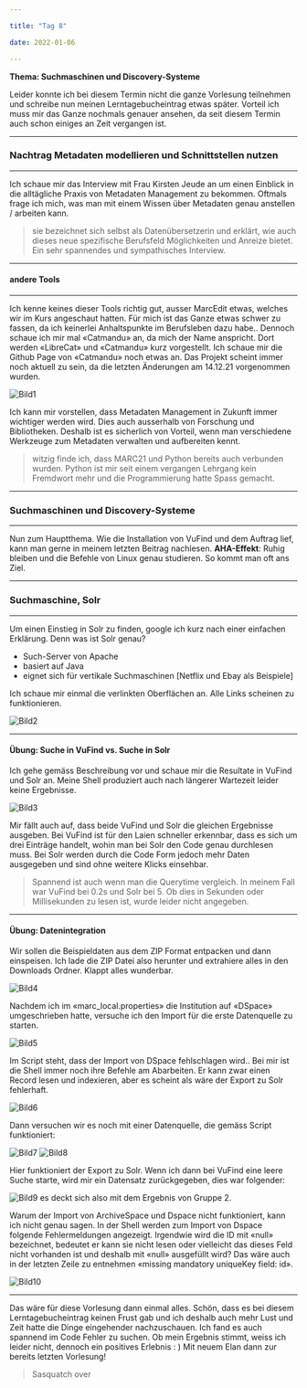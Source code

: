 ```yaml
---

title: "Tag 8"

date: 2022-01-06

---
```



**Thema: Suchmaschinen und Discovery-Systeme**


Leider konnte ich bei diesem Termin nicht die ganze Vorlesung teilnehmen und schreibe nun meinen Lerntagebucheintrag etwas später. Vorteil ich muss mir das Ganze nochmals genauer ansehen, da seit diesem Termin auch schon einiges an Zeit vergangen ist.

---
###  Nachtrag Metadaten modellieren und Schnittstellen nutzen
---
Ich schaue mir das Interview mit Frau Kirsten Jeude an um einen Einblick in die alltägliche Praxis von Metadaten Management zu bekommen. Oftmals frage ich mich, was man mit einem Wissen über Metadaten genau anstellen / arbeiten kann. 
> sie bezeichnet sich selbst als Datenübersetzerin und erklärt, wie auch dieses neue spezifische Berufsfeld Möglichkeiten und Anreize bietet. Ein sehr spannendes und sympathisches Interview.

---
####  andere Tools
---
Ich kenne keines dieser Tools richtig gut, ausser MarcEdit etwas, welches wir im Kurs angeschaut hatten. Für mich ist das Ganze etwas schwer zu fassen, da ich keinerlei Anhaltspunkte im Berufsleben dazu habe.. Dennoch schaue ich mir mal «Catmandu» an, da mich der Name anspricht. Dort werden «LibreCat» und «Catmandu» kurz vorgestellt. Ich schaue mir die Github Page von «Catmandu» noch etwas an. Das Projekt scheint immer noch aktuell zu sein, da die letzten Änderungen am 14.12.21 vorgenommen wurden.

![Bild1](https://user-images.githubusercontent.com/90785896/150152668-88fcf511-93d7-42b5-b2c3-ecf5f07d2380.png)

Ich kann mir vorstellen, dass Metadaten Management in Zukunft immer wichtiger werden wird. Dies auch ausserhalb von Forschung und Bibliotheken. Deshalb ist es sicherlich von Vorteil, wenn man verschiedene Werkzeuge zum Metadaten verwalten und aufbereiten kennt.
> witzig finde ich, dass MARC21 und Python bereits auch verbunden wurden. Python ist mir seit einem vergangen Lehrgang kein Fremdwort mehr und die Programmierung hatte Spass gemacht.

---
###  Suchmaschinen und Discovery-Systeme
---
Nun zum Hauptthema. Wie die Installation von VuFind und dem Auftrag lief, kann man gerne in meinem letzten Beitrag nachlesen. **AHA-Effekt**: Ruhig bleiben und die Befehle von Linux genau studieren. So kommt man oft ans Ziel.


---
###  Suchmaschine, Solr
---
Um einen Einstieg in Solr zu finden, google ich kurz nach einer einfachen Erklärung. Denn was ist Solr genau?
- Such-Server von Apache 
- basiert auf Java
- eignet sich für vertikale Suchmaschinen [Netflix und Ebay als Beispiele]

Ich schaue mir einmal die verlinkten Oberflächen an. Alle Links scheinen zu funktionieren. 

![Bild2](https://user-images.githubusercontent.com/90785896/150152756-64bcab77-9093-40f0-a4d0-19d72cebead6.png)

---

####  Übung: Suche in VuFind vs. Suche in Solr
Ich gehe gemäss Beschreibung vor und schaue mir die Resultate in VuFind und Solr an. Meine Shell produziert auch nach längerer Wartezeit leider keine Ergebnisse. 

![Bild3](https://user-images.githubusercontent.com/90785896/150152870-25424465-ab64-492d-bbaf-83c84914228b.png)
 
Mir fällt auch auf, dass beide VuFind und Solr die gleichen Ergebnisse ausgeben. Bei VuFind ist für den Laien schneller erkennbar, dass es sich um drei Einträge handelt, wohin man bei Solr den Code genau durchlesen muss. Bei Solr werden durch die Code Form jedoch mehr Daten ausgegeben und sind ohne weitere Klicks einsehbar. 
> Spannend ist auch wenn man die Querytime vergleich. In meinem Fall war VuFind bei 0.2s und Solr bei 5. Ob dies in Sekunden oder Millisekunden zu lesen ist, wurde leider nicht angegeben.

---

####  Übung: Datenintegration
Wir sollen die Beispieldaten aus dem ZIP Format entpacken und dann einspeisen. Ich lade die ZIP Datei also herunter und extrahiere alles in den Downloads Ordner. Klappt alles wunderbar.

![Bild4](https://user-images.githubusercontent.com/90785896/150152964-2dd6f445-3c3a-4126-933a-d392b4745b1a.png)

Nachdem ich im «marc_local.properties» die Institution auf «DSpace» umgeschrieben hatte, versuche ich den Import für die erste Datenquelle zu starten. 

![Bild5](https://user-images.githubusercontent.com/90785896/150153002-3e14776f-5033-49e8-9546-5d60408b3ead.png)

Im Script steht, dass der Import von DSpace fehlschlagen wird.. Bei mir ist die Shell immer noch ihre Befehle am Abarbeiten. Er kann zwar einen Record lesen und indexieren, aber es scheint als wäre der Export zu Solr fehlerhaft.

![Bild6](https://user-images.githubusercontent.com/90785896/150153054-2e7b7ca9-0175-42fc-8dcf-39789c980fb2.png)

Dann versuchen wir es noch mit einer Datenquelle, die gemäss Script funktioniert:

![Bild7](https://user-images.githubusercontent.com/90785896/150153107-65234fe7-82c4-4ace-ab5c-67ac45c0bc3d.png)
![Bild8](https://user-images.githubusercontent.com/90785896/150153158-88a37a6c-c401-4896-88af-07863744f904.png)

  
Hier funktioniert der Export zu Solr.
Wenn ich dann bei VuFind eine leere Suche starte, wird mir ein Datensatz zurückgegeben, dies war folgender:

![Bild9](https://user-images.githubusercontent.com/90785896/150153217-fd1018fb-5265-4555-91c8-e3315365e331.png)
es deckt sich also mit dem Ergebnis von Gruppe 2.

Warum der Import von ArchiveSpace und Dspace nicht funktioniert, kann ich nicht genau sagen. In der Shell werden zum Import von Dspace folgende Fehlermeldungen angezeigt. Irgendwie wird die ID mit «null» bezeichnet, bedeutet er kann sie nicht lesen oder vielleicht das dieses Feld nicht vorhanden ist und deshalb mit «null» ausgefüllt wird? Das wäre auch in der letzten Zeile zu entnehmen «missing mandatory uniqueKey field: id». 

![Bild10](https://user-images.githubusercontent.com/90785896/150153272-6c3ea9e8-d98c-4478-8682-27236cd2c205.png)

---

Das wäre für diese Vorlesung dann einmal alles. Schön, dass es bei diesem Lerntagebucheintrag keinen Frust gab und ich deshalb auch mehr Lust und Zeit hatte die Dinge eingehender nachzuschauen. Ich fand es auch spannend im Code Fehler zu suchen. Ob mein Ergebnis stimmt, weiss ich leider nicht, dennoch ein positives Erlebnis : )
Mit neuem Elan dann zur bereits letzten Vorlesung!

>Sasquatch over
